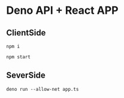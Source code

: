 # Deno API + React APP

## ClientSide 
`npm i`

`npm start`

## SeverSide 
`deno run --allow-net app.ts`